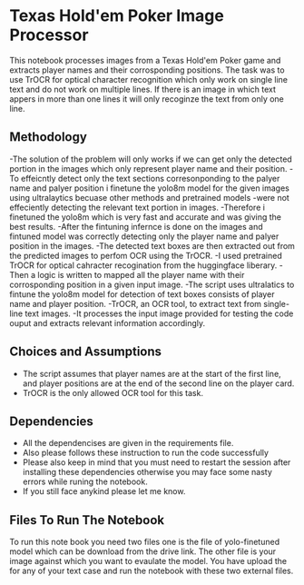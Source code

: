 # Texas Hold'em Poker Image Processor

This notebook processes images from a Texas Hold'em Poker game and extracts player names and their corrosponding positions. The task was to use TrOCR for optical character recognition which only work on single line text and do not work on multiple lines. If there is an image in which text appers in more than one lines it will only recoginze the text from only one line. 

## Methodology

-The solution of the problem will only works if we can get only the detected portion in the images which only represent player name and their position.
-To effeicntly detect only the text sections corresonponding to the palyer name and palyer position i finetune the yolo8m model for the given images using ultralaytics becuase other methods and pretrained models 
-were not effeciently detecting the relevant text portion in images.
-Therefore i finetuned the yolo8m which is very fast and accurate and was giving the best results.
-After the fintuning infernce is done on the images and fintuned model was correctly detecting only the player name and palyer position in the images.
-The detected text boxes are then extracted out from the predicted images to perfom OCR using the TrOCR. 
-I used pretrained TrOCR for optical cahracter recogination from the huggingface liberary.
-Then a logic is written to mapped all the player name with their corrosponding position in a given input image.
-The script uses ultralatics to fintune the yolo8m model for detection of text boxes consists of player name and player position.
-TrOCR, an OCR tool, to extract text from single-line text images. 
-It processes the input image provided for testing the code ouput and extracts relevant information accordingly.

## Choices and Assumptions

- The script assumes that player names are at the start of the first line, and player positions are at the end of the second line on the player card.
- TrOCR is the only allowed OCR tool for this task.

## Dependencies

- All the dependencises are given in the requirements file.
- Also please follows these instruction to run the code successfully
- Please also keep in mind that you must need to restart the session after installing these dependencies otherwise you may face some nasty errors while runing the notebook.
- If you still face anykind please let me know.

## Files To Run The Notebook
To run this note book you need two files one is the file of yolo-finetuned model which can be download from the drive link. The other file is your image against which you want to evaulate the model. You have upload the for any of your text case and run the notebook with these two external files.

